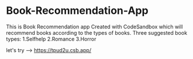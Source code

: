 # Book-Recommendation-App
This is Book Recommendation app Created with CodeSandbox which will recommend books according to the types of books.
Three suggested book types:
1.Selfhelp
2.Romance
3.Horror

let's try --> https://tpud2u.csb.app/

